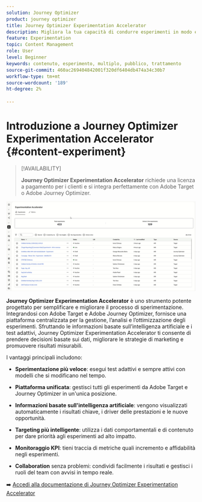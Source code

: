 ```yaml
---
solution: Journey Optimizer
product: journey optimizer
title: Journey Optimizer Experimentation Accelerator
description: Migliora la tua capacità di condurre esperimenti in modo efficace e generare informazioni
feature: Experimentation
topic: Content Management
role: User
level: Beginner
keywords: contenuto, esperimento, multiplo, pubblico, trattamento
source-git-commit: 460ac269404842001f320df6404db474a34c30b7
workflow-type: tm+mt
source-wordcount: '189'
ht-degree: 2%

---
```


# Introduzione a Journey Optimizer Experimentation Accelerator {#content-experiment}

>[!AVAILABILITY]
>
>**Journey Optimizer Experimentation Accelerator** richiede una licenza a pagamento per i clienti e si integra perfettamente con Adobe Target o Adobe Journey Optimizer.

![](../rn/assets/do-not-localize/experimentation-accelerator.gif)

**Journey Optimizer Experimentation Accelerator** è uno strumento potente progettato per semplificare e migliorare il processo di sperimentazione. Integrandosi con Adobe Target e Adobe Journey Optimizer, fornisce una piattaforma centralizzata per la gestione, l’analisi e l’ottimizzazione degli esperimenti. Sfruttando le informazioni basate sull’intelligenza artificiale e i test adattivi, Journey Optimizer Experimentation Accelerator ti consente di prendere decisioni basate sui dati, migliorare le strategie di marketing e promuovere risultati misurabili.

I vantaggi principali includono:

* **Sperimentazione più veloce**: esegui test adattivi e sempre attivi con modelli che si modificano nel tempo.

* **Piattaforma unificata**: gestisci tutti gli esperimenti da Adobe Target e Journey Optimizer in un&#39;unica posizione.

* **Informazioni basate sull&#39;intelligenza artificiale**: vengono visualizzati automaticamente i risultati chiave, i driver delle prestazioni e le nuove opportunità.

* **Targeting più intelligente**: utilizza i dati comportamentali e di contenuto per dare priorità agli esperimenti ad alto impatto.

* **Monitoraggio KPI**: tieni traccia di metriche quali incremento e affidabilità negli esperimenti.

* **Collaboration** senza problemi: condividi facilmente i risultati e gestisci i ruoli del team con avvisi in tempo reale.

➡️ [Accedi alla documentazione di Journey Optimizer Experimentation Accelerator](https://experienceleague.adobe.com/en/docs/experimentation-accelerator/using/overview)

